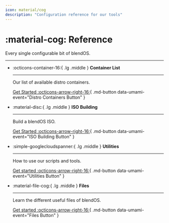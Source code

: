 ```yaml
---
icon: material/cog
description: "Configuration reference for our tools"
---
```


# :material-cog: Reference

Every single configurable bit of blendOS.

-----

<div class="grid cards" markdown>

-   :octicons-container-16:{ .lg .middle } __Container List__
    
    ---

    Our list of available distro containers.

    [Get Started :octicons-arrow-right-16:](container-list.md){ .md-button data-umami-event="Distro Containers Button" }

-   :material-disc:{ .lg .middle } __ISO Building__
    
    ---

    Build a blendOS ISO.

    [Get Started :octicons-arrow-right-16:](iso-building.md){ .md-button data-umami-event="ISO Building Button" }

-   :simple-googlecloudspanner:{ .lg .middle } __Utilities__

    ---

    How to use our scripts and tools.

    [Get started :octicons-arrow-right-16:](utils/README.md){ .md-button data-umami-event="Utilities Button" }

-   :material-file-cog:{ .lg .middle } __Files__

    ---

    Learn the different useful files of blendOS.

    [Get started :octicons-arrow-right-16:](configs/README.md){ .md-button data-umami-event="Files Button" }


</div>